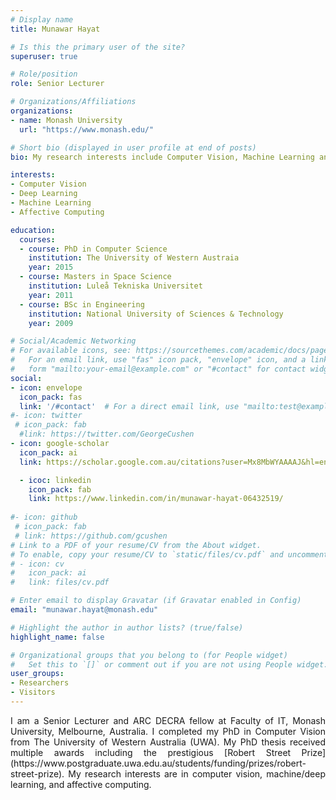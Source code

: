 ```yaml
---
# Display name
title: Munawar Hayat

# Is this the primary user of the site?
superuser: true

# Role/position
role: Senior Lecturer  

# Organizations/Affiliations
organizations:
- name: Monash University
  url: "https://www.monash.edu/"

# Short bio (displayed in user profile at end of posts)
bio: My research interests include Computer Vision, Machine Learning and Deep Learning.

interests:
- Computer Vision
- Deep Learning
- Machine Learning
- Affective Computing

education:
  courses:
  - course: PhD in Computer Science
    institution: The University of Western Austraia
    year: 2015
  - course: Masters in Space Science
    institution: Luleå Tekniska Universitet
    year: 2011
  - course: BSc in Engineering
    institution: National University of Sciences & Technology
    year: 2009

# Social/Academic Networking
# For available icons, see: https://sourcethemes.com/academic/docs/page-builder/#icons
#   For an email link, use "fas" icon pack, "envelope" icon, and a link in the
#   form "mailto:your-email@example.com" or "#contact" for contact widget.
social:
- icon: envelope
  icon_pack: fas
  link: '/#contact'  # For a direct email link, use "mailto:test@example.org".
#- icon: twitter
 # icon_pack: fab
  #link: https://twitter.com/GeorgeCushen
- icon: google-scholar
  icon_pack: ai
  link: https://scholar.google.com.au/citations?user=Mx8MbWYAAAAJ&hl=en

  - icoc: linkedin
    icon_pack: fab
    link: https://www.linkedin.com/in/munawar-hayat-06432519/
  
#- icon: github
 # icon_pack: fab
 # link: https://github.com/gcushen
# Link to a PDF of your resume/CV from the About widget.
# To enable, copy your resume/CV to `static/files/cv.pdf` and uncomment the lines below.
# - icon: cv
#   icon_pack: ai
#   link: files/cv.pdf

# Enter email to display Gravatar (if Gravatar enabled in Config)
email: "munawar.hayat@monash.edu"

# Highlight the author in author lists? (true/false)
highlight_name: false

# Organizational groups that you belong to (for People widget)
#   Set this to `[]` or comment out if you are not using People widget.
user_groups:
- Researchers
- Visitors
---
```


<p style='text-align: justify;'>  I am a Senior Lecturer and ARC DECRA fellow at Faculty of IT, Monash University, Melbourne, Australia. I completed my PhD in Computer Vision from The University of Western Australia (UWA). My PhD thesis received multiple awards including the prestigious [Robert Street Prize](https://www.postgraduate.uwa.edu.au/students/funding/prizes/robert-street-prize). My research interests are in computer vision, machine/deep learning, and affective computing. </p>
